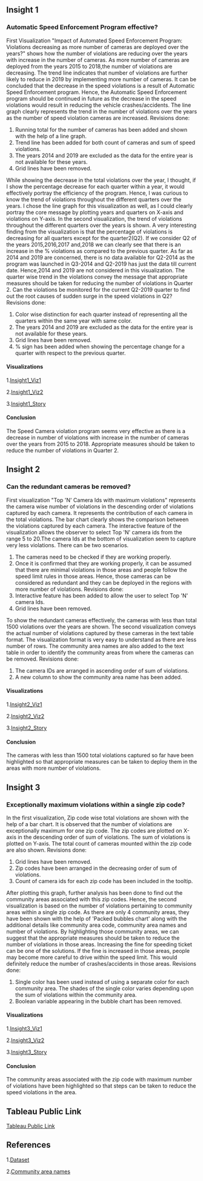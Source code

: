 ## Insight 1
### Automatic Speed Enforcement Program effective?

First Visualization "Impact of Automated Speed Enforcement Program: Violations decreasing as more number of cameras are deployed over the years?" shows how the number of violations are reducing over the years with increase in the number of cameras. As more number of cameras are deployed from the years 2015 to 2018,the number of violations are decreasing. The trend line indicates that number of violations are further likely to reduce in 2019 by implementing more number of cameras. It can be concluded that the decrease in the speed violations is a result of Automatic Speed Enforcement program. Hence, the Automatic Speed Enforcement program should be continued in future as the decrease in the speed violations would result in reducing the vehicle crashes/accidents. The line graph clearly represents the trend in the number of violations over the years as the number of speed violation cameras are increased.
Revisions done:
1. Running total for the number of cameras has been added and shown with the help of a line graph.
2. Trend line has been added for both count of cameras and sum of speed violations.
3. The years 2014 and 2019 are excluded as the data for the entire year is not available for these years.
4. Grid lines have been removed.

While showing the decrease in the total violations over the year, I thought, if I show the percentage decrease for each quarter within a year, it would effectively portray the efficiency of the program. Hence, I was curious to know the trend of violations throughout the different quarters over the years. I chose the line graph for this visualization as well, as I could clearly portray the core message by plotting years and quarters on X-axis and violations on Y-axis.
In the second visualization, the trend of violations throughout the different quarters over the years is shown. A very interesting finding from the visualization is that the percentage of violations is decreasing for all quarters except for the quarter2(Q2). If we consider Q2 of the years 2015,2016,2017 and,2018 we can clearly see that there is an increase in the % violations as compared to the previous quarter. As far as 2014 and 2019 are concerned, there is no data available for Q2-2014 as the program was launched in Q3-2014 and Q2-2019 has just the data till current date. Hence,2014 and 2019 are not considered in this visualization. The quarter wise trend in the violations convey the message that appropriate measures should be taken for reducing the number of violations in Quarter 2. Can the violations be monitored for the current Q2-2019 quarter to find out the root causes of sudden surge in the speed violations in Q2?
Revisions done:
1. Color wise distinction for each quarter instead of representing all the quarters within the same year with same color.
2. The years 2014 and 2019 are excluded as the data for the entire year is not        available for these years.
3. Grid lines have been removed.
4. % sign has been added when showing the percentage change for a quarter with respect to the previous quarter.

#### Visualizations

1.[Insight1_Viz1](https://github.com/rtamhankar/Automated-speed-enforcement-program-by-City-of-Chicago/blob/master/Visualizations%20Images/Insight1-Viz1.JPG)

2.[Insight1_Viz2](https://github.com/rtamhankar/Automated-speed-enforcement-program-by-City-of-Chicago/blob/master/Visualizations%20Images/Insight1-Viz2.JPG)

 3.[Insight1_Story](https://github.com/rtamhankar/Automated-speed-enforcement-program-by-City-of-Chicago/blob/master/Visualizations%20Images/Insight1-Story.JPG)

#### Conclusion

The Speed Camera violation program seems very effective as there is a decrease in number of violations with increase in the number of cameras over the years from 2015 to 2018. Appropriate measures should be taken to reduce the number of violations in Quarter 2.


## Insight 2
### Can the redundant cameras be removed?

First visualization "Top 'N' Camera Ids with maximum violations" represents the camera wise number of violations in the descending order of violations captured by each camera. It represents the contribution of each camera in the total violations. The bar chart clearly shows the comparison between the violations captured by each camera. The interactive feature of the visualization allows the observer to select Top 'N' camera ids from the range 5 to 20.The camera Ids at the bottom of visualization seem to capture very less violations. There can be two scenarios.
1.	The cameras need to be checked if they are working properly.
2.	Once it is confirmed that they are working properly, it can be assumed that there are minimal violations in those areas and people follow the speed limit rules in those areas.
Hence, those cameras can be considered as redundant and they can be deployed in the regions with more number of violations.
Revisions done:
1. Interactive feature has been added to allow the user to select Top 'N' camera Ids.
2. Grid lines have been removed.

To show the redundant cameras effectively, the cameras with less than total 1500 violations over the years are shown. The second visualization conveys the actual number of violations captured by these cameras in the text table format. The visualization format is very easy to understand as there are less number of rows. The community area names are also added to the text table in order to identify the community areas from where the cameras can be removed.
Revisions done:
1. The camera IDs are arranged in ascending order of sum of violations.
2. A new column to show the community area name has been added.

#### Visualizations

1.[Insight2_Viz1](https://github.com/rtamhankar/Automated-speed-enforcement-program-by-City-of-Chicago/blob/master/Visualizations%20Images/Insight2-Viz1.JPG)

2.[Insight2_Viz2](https://github.com/rtamhankar/Automated-speed-enforcement-program-by-City-of-Chicago/blob/master/Visualizations%20Images/Insight2-Viz2.JPG)

3.[Insight2_Story](https://github.com/rtamhankar/Automated-speed-enforcement-program-by-City-of-Chicago/blob/master/Visualizations%20Images/Insight2-Story.JPG)

#### Conclusion

The cameras with less than 1500 total violations captured so far have been highlighted so that appropriate measures can be taken to deploy them in the areas with more number of violations.

## Insight 3
### Exceptionally maximum violations within a single zip code?

In the first visualization, Zip code wise total violations are shown with the help of a bar chart. It is observed that the number of violations are exceptionally maximum for one zip code. The zip codes are plotted on X-axis in the descending order of sum of violations. The sum of violations is plotted on Y-axis. The total count of cameras mounted within the zip code are also shown.
Revisions done:
1. Grid lines have been removed.
2. Zip codes have been arranged in the decreasing order of sum of violations.
3. Count of camera ids for each zip code has been included in the tooltip.

After plotting this graph, further analysis has been done to find out the community areas associated with this zip codes. Hence, the second visualization is based on the number of violations pertaining to community areas within a single zip code. As there are only 4 community areas, they have been shown with the help of 'Packed bubbles chart' along with the additional details like community area code, community area names and number of violations.
By highlighting those community areas, we can suggest that the appropriate measures should be taken to reduce the number of violations in those areas. Increasing the fine for speeding ticket can be one of the solutions. If the fine is increased in those areas, people may become more careful to drive within the speed limit. This would definitely reduce the number of crashes/accidents in those areas.
Revisions done:
1. Single color has been used instead of using a separate color for each community area.
The shades of the single color varies depending upon the sum of violations within the community area.
2. Boolean variable appearing in the bubble chart has been removed.


#### Visualizations

1.[Insight3_Viz1](https://github.com/rtamhankar/Automated-speed-enforcement-program-by-City-of-Chicago/blob/master/Visualizations%20Images/Insight3-Viz1.JPG)

2.[Insight3_Viz2](https://github.com/rtamhankar/Automated-speed-enforcement-program-by-City-of-Chicago/blob/master/Visualizations%20Images/Insight3-Viz2.JPG)

3.[Insight3_Story](https://github.com/rtamhankar/Automated-speed-enforcement-program-by-City-of-Chicago/blob/master/Visualizations%20Images/Insight3-Story.JPG)

#### Conclusion

The community areas associated with the zip code with maximum number of violations have been highlighted so that steps can be taken to reduce the speed violations in the area.

## Tableau Public Link
[Tableau Public Link](https://public.tableau.com/profile/rujuta.tamhankar#!/vizhome/Automated_Speed_Enforcement_Program_By_City_Of_Chicago/Decreaseintheviolationsovertheyears)

## References
1.[Dataset](https://data.cityofchicago.org/Transportation/Speed-Camera-Violations/gncf-3xbx)

2.[Community area names](https://www.chicagotribune.com/chi-community-areas-htmlstory.html)
